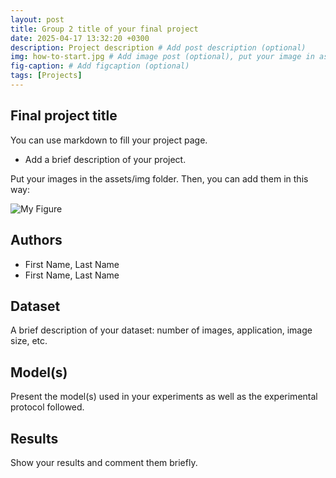 ```yaml
---
layout: post
title: Group 2 title of your final project
date: 2025-04-17 13:32:20 +0300
description: Project description # Add post description (optional)
img: how-to-start.jpg # Add image post (optional), put your image in assets/img/
fig-caption: # Add figcaption (optional)
tags: [Projects]
---
```


## Final project title

You can use markdown to fill your project page.

- Add a brief description of your project.

Put your images in the assets/img folder. Then, you can add them in this way:

![My Figure]({{site.baseurl}}/assets/img/we-in-rest.jpg)

## Authors
 - First Name, Last Name
 - First Name, Last Name

## Dataset
A brief description of your dataset: number of images, application, image size, etc.

## Model(s)
Present the model(s) used in your experiments as well as the experimental protocol followed.

## Results
Show your results and comment them briefly.